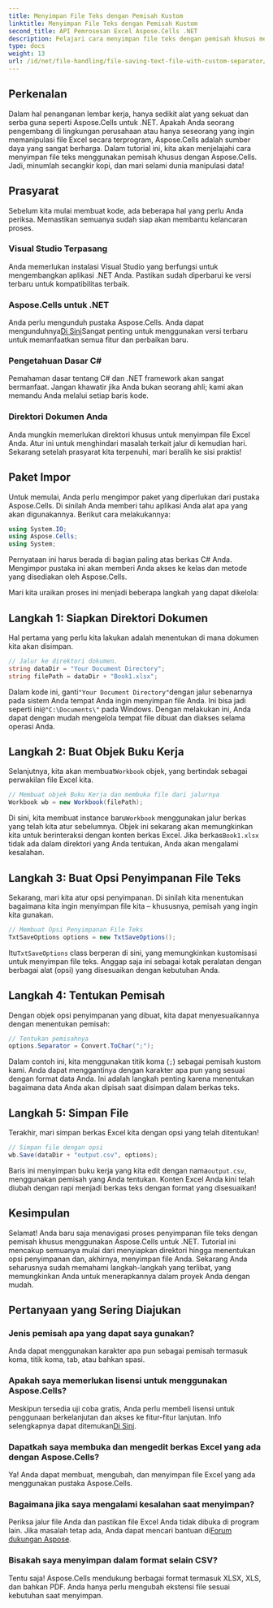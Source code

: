 ```yaml
---
title: Menyimpan File Teks dengan Pemisah Kustom
linktitle: Menyimpan File Teks dengan Pemisah Kustom
second_title: API Pemrosesan Excel Aspose.Cells .NET
description: Pelajari cara menyimpan file teks dengan pemisah khusus menggunakan Aspose.Cells untuk .NET. Panduan langkah demi langkah dan kiat disertakan.
type: docs
weight: 13
url: /id/net/file-handling/file-saving-text-file-with-custom-separator/
---
```

## Perkenalan
Dalam hal penanganan lembar kerja, hanya sedikit alat yang sekuat dan serba guna seperti Aspose.Cells untuk .NET. Apakah Anda seorang pengembang di lingkungan perusahaan atau hanya seseorang yang ingin memanipulasi file Excel secara terprogram, Aspose.Cells adalah sumber daya yang sangat berharga. Dalam tutorial ini, kita akan menjelajahi cara menyimpan file teks menggunakan pemisah khusus dengan Aspose.Cells. Jadi, minumlah secangkir kopi, dan mari selami dunia manipulasi data!
## Prasyarat
Sebelum kita mulai membuat kode, ada beberapa hal yang perlu Anda periksa. Memastikan semuanya sudah siap akan membantu kelancaran proses.
### Visual Studio Terpasang
Anda memerlukan instalasi Visual Studio yang berfungsi untuk mengembangkan aplikasi .NET Anda. Pastikan sudah diperbarui ke versi terbaru untuk kompatibilitas terbaik.
### Aspose.Cells untuk .NET
 Anda perlu mengunduh pustaka Aspose.Cells. Anda dapat mengunduhnya[Di Sini](https://releases.aspose.com/cells/net/)Sangat penting untuk menggunakan versi terbaru untuk memanfaatkan semua fitur dan perbaikan baru.
### Pengetahuan Dasar C#
Pemahaman dasar tentang C# dan .NET framework akan sangat bermanfaat. Jangan khawatir jika Anda bukan seorang ahli; kami akan memandu Anda melalui setiap baris kode.
### Direktori Dokumen Anda
Anda mungkin memerlukan direktori khusus untuk menyimpan file Excel Anda. Atur ini untuk menghindari masalah terkait jalur di kemudian hari.
Sekarang setelah prasyarat kita terpenuhi, mari beralih ke sisi praktis!
## Paket Impor
Untuk memulai, Anda perlu mengimpor paket yang diperlukan dari pustaka Aspose.Cells. Di sinilah Anda memberi tahu aplikasi Anda alat apa yang akan digunakannya. Berikut cara melakukannya:
```csharp
using System.IO;
using Aspose.Cells;
using System;
```
Pernyataan ini harus berada di bagian paling atas berkas C# Anda. Mengimpor pustaka ini akan memberi Anda akses ke kelas dan metode yang disediakan oleh Aspose.Cells.

Mari kita uraikan proses ini menjadi beberapa langkah yang dapat dikelola:
## Langkah 1: Siapkan Direktori Dokumen
Hal pertama yang perlu kita lakukan adalah menentukan di mana dokumen kita akan disimpan. 
```csharp
// Jalur ke direktori dokumen.
string dataDir = "Your Document Directory";
string filePath = dataDir + "Book1.xlsx";
```
 Dalam kode ini, ganti`"Your Document Directory"`dengan jalur sebenarnya pada sistem Anda tempat Anda ingin menyimpan file Anda. Ini bisa jadi seperti ini`@"C:\Documents\"` pada Windows. Dengan melakukan ini, Anda dapat dengan mudah mengelola tempat file dibuat dan diakses selama operasi Anda.
## Langkah 2: Buat Objek Buku Kerja
 Selanjutnya, kita akan membuat`Workbook` objek, yang bertindak sebagai perwakilan file Excel kita. 
```csharp
// Membuat objek Buku Kerja dan membuka file dari jalurnya
Workbook wb = new Workbook(filePath);
```
 Di sini, kita membuat instance baru`Workbook` menggunakan jalur berkas yang telah kita atur sebelumnya. Objek ini sekarang akan memungkinkan kita untuk berinteraksi dengan konten berkas Excel. Jika berkas`Book1.xlsx` tidak ada dalam direktori yang Anda tentukan, Anda akan mengalami kesalahan.
## Langkah 3: Buat Opsi Penyimpanan File Teks
Sekarang, mari kita atur opsi penyimpanan. Di sinilah kita menentukan bagaimana kita ingin menyimpan file kita – khususnya, pemisah yang ingin kita gunakan.
```csharp
// Membuat Opsi Penyimpanan File Teks
TxtSaveOptions options = new TxtSaveOptions();
```
 Itu`TxtSaveOptions` class berperan di sini, yang memungkinkan kustomisasi untuk menyimpan file teks. Anggap saja ini sebagai kotak peralatan dengan berbagai alat (opsi) yang disesuaikan dengan kebutuhan Anda.
## Langkah 4: Tentukan Pemisah
Dengan objek opsi penyimpanan yang dibuat, kita dapat menyesuaikannya dengan menentukan pemisah:
```csharp
// Tentukan pemisahnya
options.Separator = Convert.ToChar(";");
```
Dalam contoh ini, kita menggunakan titik koma (`;`) sebagai pemisah kustom kami. Anda dapat menggantinya dengan karakter apa pun yang sesuai dengan format data Anda. Ini adalah langkah penting karena menentukan bagaimana data Anda akan dipisah saat disimpan dalam berkas teks.
## Langkah 5: Simpan File
Terakhir, mari simpan berkas Excel kita dengan opsi yang telah ditentukan!
```csharp
// Simpan file dengan opsi
wb.Save(dataDir + "output.csv", options);
```
 Baris ini menyimpan buku kerja yang kita edit dengan nama`output.csv`, menggunakan pemisah yang Anda tentukan. Konten Excel Anda kini telah diubah dengan rapi menjadi berkas teks dengan format yang disesuaikan!
## Kesimpulan
Selamat! Anda baru saja menavigasi proses penyimpanan file teks dengan pemisah khusus menggunakan Aspose.Cells untuk .NET. Tutorial ini mencakup semuanya mulai dari menyiapkan direktori hingga menentukan opsi penyimpanan dan, akhirnya, menyimpan file Anda. Sekarang Anda seharusnya sudah memahami langkah-langkah yang terlibat, yang memungkinkan Anda untuk menerapkannya dalam proyek Anda dengan mudah.
## Pertanyaan yang Sering Diajukan
### Jenis pemisah apa yang dapat saya gunakan?
Anda dapat menggunakan karakter apa pun sebagai pemisah termasuk koma, titik koma, tab, atau bahkan spasi.
### Apakah saya memerlukan lisensi untuk menggunakan Aspose.Cells?
 Meskipun tersedia uji coba gratis, Anda perlu membeli lisensi untuk penggunaan berkelanjutan dan akses ke fitur-fitur lanjutan. Info selengkapnya dapat ditemukan[Di Sini](https://purchase.aspose.com/buy).
### Dapatkah saya membuka dan mengedit berkas Excel yang ada dengan Aspose.Cells?
Ya! Anda dapat membuat, mengubah, dan menyimpan file Excel yang ada menggunakan pustaka Aspose.Cells.
### Bagaimana jika saya mengalami kesalahan saat menyimpan?
Periksa jalur file Anda dan pastikan file Excel Anda tidak dibuka di program lain. Jika masalah tetap ada, Anda dapat mencari bantuan di[Forum dukungan Aspose](https://forum.aspose.com/c/cells/9).
### Bisakah saya menyimpan dalam format selain CSV?
Tentu saja! Aspose.Cells mendukung berbagai format termasuk XLSX, XLS, dan bahkan PDF. Anda hanya perlu mengubah ekstensi file sesuai kebutuhan saat menyimpan.
